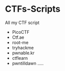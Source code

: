 # CTFs-Scripts
All my CTF script

* PicoCTF
* Ctf.ae
* root-me
* tryhackme
* pwnable.kr
* ctflearn
* pwntilldawn .....